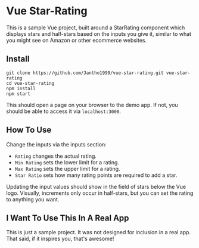 # Vue Star-Rating

This is a sample Vue project, built around a StarRating component which displays stars and half-stars based on the inputs you give it, similar to what you might see on Amazon or other ecommerce websites.

## Install
```
git clone https://github.com/Jantho1990/vue-star-rating.git vue-star-rating
cd vue-star-rating
npm install
npm start
```

This should open a page on your browser to the demo app. If not, you should be able to access it via `localhost:3000`.

## How To Use
Change the inputs via the inputs section:
- `Rating` changes the actual rating.
- `Min Rating` sets the lower limit for a rating.
- `Max Rating` sets the upper limit for a rating.
- `Star Ratio` sets how many rating points are required to add a star.

Updating the input values should show in the field of stars below the Vue logo. Visually, increments only occur in half-stars, but you can set the rating to anything you want.

## I Want To Use This In A Real App
This is just a sample project. It was not designed for inclusion in a real app. That said, if it inspires you, that's awesome!